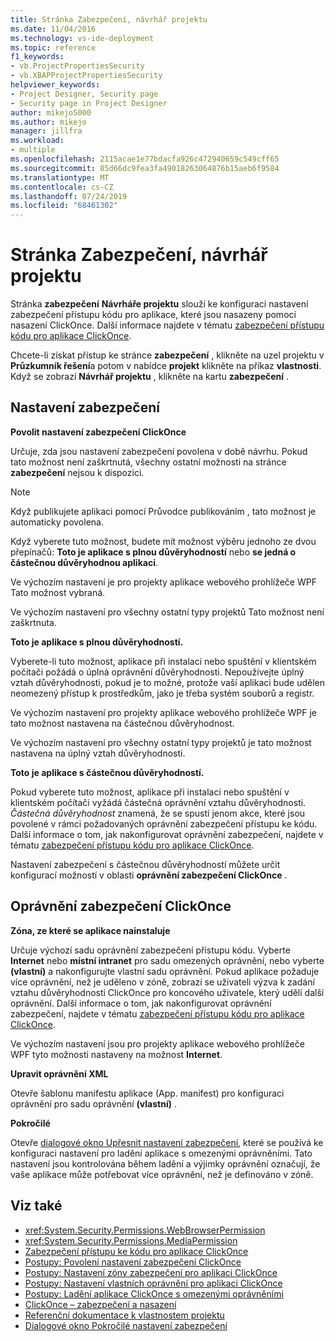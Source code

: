 ```yaml
---
title: Stránka Zabezpečení, návrhář projektu
ms.date: 11/04/2016
ms.technology: vs-ide-deployment
ms.topic: reference
f1_keywords:
- vb.ProjectPropertiesSecurity
- vb.XBAPProjectPropertiesSecurity
helpviewer_keywords:
- Project Designer, Security page
- Security page in Project Designer
author: mikejo5000
ms.author: mikejo
manager: jillfra
ms.workload:
- multiple
ms.openlocfilehash: 2115acae1e77bdacfa926c472940659c549cff65
ms.sourcegitcommit: 85d66dc9fea3fa49018263064876b15aeb6f9584
ms.translationtype: MT
ms.contentlocale: cs-CZ
ms.lasthandoff: 07/24/2019
ms.locfileid: "68461302"
---
```

# <a name="security-page-project-designer"></a>Stránka Zabezpečení, návrhář projektu

Stránka **zabezpečení** **Návrháře projektu** slouží ke konfiguraci nastavení zabezpečení přístupu kódu pro aplikace, které jsou nasazeny pomocí nasazení ClickOnce. Další informace najdete v tématu [zabezpečení přístupu kódu pro aplikace ClickOnce](../../deployment/code-access-security-for-clickonce-applications.md).

 Chcete-li získat přístup ke stránce **zabezpečení** , klikněte na uzel projektu v **Průzkumník řešení**a potom v nabídce **projekt** klikněte na příkaz **vlastnosti**. Když se zobrazí **Návrhář projektu** , klikněte na kartu **zabezpečení** .

## <a name="security-settings"></a>Nastavení zabezpečení

 **Povolit nastavení zabezpečení ClickOnce**

 Určuje, zda jsou nastavení zabezpečení povolena v době návrhu. Pokud tato možnost není zaškrtnutá, všechny ostatní možnosti na stránce **zabezpečení** nejsou k dispozici.

> [!NOTE]
> Když publikujete aplikaci pomocí Průvodce publikováním  , tato možnost je automaticky povolena.

 Když vyberete tuto možnost, budete mít možnost výběru jednoho ze dvou přepínačů: **Toto je aplikace s plnou důvěryhodností** nebo **se jedná o částečnou důvěryhodnou aplikaci**.

 Ve výchozím nastavení je pro projekty aplikace webového prohlížeče WPF Tato možnost vybraná.

 Ve výchozím nastavení pro všechny ostatní typy projektů Tato možnost není zaškrtnuta.

 **Toto je aplikace s plnou důvěryhodností.**

 Vyberete-li tuto možnost, aplikace při instalaci nebo spuštění v klientském počítači požádá o úplná oprávnění důvěryhodnosti. Nepoužívejte úplný vztah důvěryhodnosti, pokud je to možné, protože vaší aplikaci bude udělen neomezený přístup k prostředkům, jako je třeba systém souborů a registr.

 Ve výchozím nastavení pro projekty aplikace webového prohlížeče WPF je tato možnost nastavena na částečnou důvěryhodnost.

 Ve výchozím nastavení pro všechny ostatní typy projektů je tato možnost nastavena na úplný vztah důvěryhodnosti.

 **Toto je aplikace s částečnou důvěryhodností.**

 Pokud vyberete tuto možnost, aplikace při instalaci nebo spuštění v klientském počítači vyžádá částečná oprávnění vztahu důvěryhodnosti. *Částečná důvěryhodnost* znamená, že se spustí jenom akce, které jsou povolené v rámci požadovaných oprávnění zabezpečení přístupu ke kódu. Další informace o tom, jak nakonfigurovat oprávnění zabezpečení, najdete v tématu [zabezpečení přístupu kódu pro aplikace ClickOnce](../../deployment/code-access-security-for-clickonce-applications.md).

 Nastavení zabezpečení s částečnou důvěryhodností můžete určit konfigurací možností v oblasti **oprávnění zabezpečení ClickOnce** .

## <a name="clickonce-security-permissions"></a>Oprávnění zabezpečení ClickOnce

 **Zóna, ze které se aplikace nainstaluje**

 Určuje výchozí sadu oprávnění zabezpečení přístupu kódu. Vyberte **Internet** nebo **místní intranet** pro sadu omezených oprávnění, nebo vyberte **(vlastní)** a nakonfigurujte vlastní sadu oprávnění. Pokud aplikace požaduje více oprávnění, než je uděleno v zóně, zobrazí se uživateli výzva k zadání vztahu důvěryhodnosti ClickOnce pro koncového uživatele, který udělí další oprávnění. Další informace o tom, jak nakonfigurovat oprávnění zabezpečení, najdete v tématu [zabezpečení přístupu kódu pro aplikace ClickOnce](../../deployment/code-access-security-for-clickonce-applications.md).

 Ve výchozím nastavení jsou pro projekty aplikace webového prohlížeče WPF tyto možnosti nastaveny na možnost **Internet**.

 **Upravit oprávnění XML**

 Otevře šablonu manifestu aplikace (App. manifest) pro konfiguraci oprávnění pro sadu oprávnění **(vlastní)** .

 **Pokročilé**

 Otevře [dialogové okno Upřesnit nastavení zabezpečení](../../ide/reference/advanced-security-settings-dialog-box.md), které se používá ke konfiguraci nastavení pro ladění aplikace s omezenými oprávněními. Tato nastavení jsou kontrolována během ladění a výjimky oprávnění označují, že vaše aplikace může potřebovat více oprávnění, než je definováno v zóně.

## <a name="see-also"></a>Viz také

- <xref:System.Security.Permissions.WebBrowserPermission>
- <xref:System.Security.Permissions.MediaPermission>
- [Zabezpečení přístupu ke kódu pro aplikace ClickOnce](../../deployment/code-access-security-for-clickonce-applications.md)
- [Postupy: Povolení nastavení zabezpečení ClickOnce](../../deployment/how-to-enable-clickonce-security-settings.md)
- [Postupy: Nastavení zóny zabezpečení pro aplikaci ClickOnce](../../deployment/how-to-set-a-security-zone-for-a-clickonce-application.md)
- [Postupy: Nastavení vlastních oprávnění pro aplikaci ClickOnce](../../deployment/how-to-set-custom-permissions-for-a-clickonce-application.md)
- [Postupy: Ladění aplikace ClickOnce s omezenými oprávněními](../../deployment/how-to-debug-a-clickonce-application-with-restricted-permissions.md)
- [ClickOnce – zabezpečení a nasazení](../../deployment/clickonce-security-and-deployment.md)
- [Referenční dokumentace k vlastnostem projektu](../../ide/reference/project-properties-reference.md)
- [Dialogové okno Pokročilé nastavení zabezpečení](../../ide/reference/advanced-security-settings-dialog-box.md)